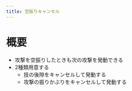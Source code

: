 ```yaml
---
title: 空振りキャンセル
---
```


# 概要
* 攻撃を空振りしたときも次の攻撃を発動できる
* 2種類用意する
    * 技の後隙をキャンセルして発動する
    * 攻撃の振りかぶりをキャンセルして発動する